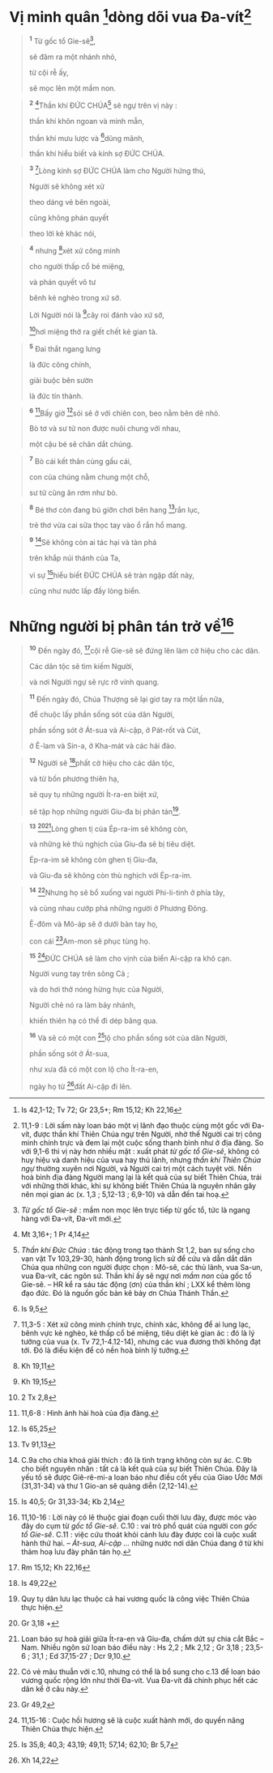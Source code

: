 # Vị minh quân [^1*]dòng dõi vua Đa-vít[^1]

> <sup><b>1</b></sup> Từ gốc tổ Gie-sê[^2],
> 
> sẽ đâm ra một nhánh nhỏ,
> 
> từ cội rễ ấy,
> 
> sẽ mọc lên một mầm non.
>


> <sup><b>2</b></sup> [^2*]Thần khí ĐỨC CHÚA[^3] sẽ ngự trên vị này :
> 
> thần khí khôn ngoan và minh mẫn,
> 
> thần khí mưu lược và [^3*]dũng mãnh,
> 
> thần khí hiểu biết và kính sợ ĐỨC CHÚA.
>


> <sup><b>3</b></sup> [^4]Lòng kính sợ ĐỨC CHÚA làm cho Người hứng thú,
> 
> Người sẽ không xét xử
> 
> theo dáng vẻ bên ngoài,
> 
> cũng không phán quyết
> 
> theo lời kẻ khác nói,
>


> <sup><b>4</b></sup> nhưng [^4*]xét xử công minh
> 
> cho người thấp cổ bé miệng,
> 
> và phán quyết vô tư
> 
> bênh kẻ nghèo trong xứ sở.
> 
> Lời Người nói là [^5*]cây roi đánh vào xứ sở,
> 
> [^6*]hơi miệng thở ra giết chết kẻ gian tà.
>


> <sup><b>5</b></sup> Đai thắt ngang lưng
> 
> là đức công chính,
> 
> giải buộc bên sườn
> 
> là đức tín thành.
>


> <sup><b>6</b></sup> [^5]Bấy giờ [^7*]sói sẽ ở với chiên con, beo nằm bên dê nhỏ.
> 
> Bò tơ và sư tử non được nuôi chung với nhau,
> 
> một cậu bé sẽ chăn dắt chúng.
>


> <sup><b>7</b></sup> Bò cái kết thân cùng gấu cái,
> 
> con của chúng nằm chung một chỗ,
> 
> sư tử cũng ăn rơm như bò.
>


> <sup><b>8</b></sup> Bé thơ còn đang bú giỡn chơi bên hang [^8*]rắn lục,
> 
> trẻ thơ vừa cai sữa thọc tay vào ổ rắn hổ mang.
>


> <sup><b>9</b></sup> [^6]Sẽ không còn ai tác hại và tàn phá
> 
> trên khắp núi thánh của Ta,
> 
> vì sự [^9*]hiểu biết ĐỨC CHÚA sẽ tràn ngập đất này,
> 
> cũng như nước lấp đầy lòng biển.
>

# Những người bị phân tán trở về[^7]

> <sup><b>10</b></sup> Đến ngày đó, [^10*]cội rễ Gie-sê sẽ đứng lên làm cờ hiệu cho các dân.
> 
> Các dân tộc sẽ tìm kiếm Người,
> 
> và nơi Người ngự sẽ rực rỡ vinh quang.
>


> <sup><b>11</b></sup> Đến ngày đó, Chúa Thượng sẽ lại giơ tay ra một lần nữa,
> 
> để chuộc lấy phần sống sót của dân Người,
> 
> phần sống sót ở Át-sua và Ai-cập, ở Pát-rốt và Cút,
> 
> ở Ê-lam và Sin-a, ở Kha-mát và các hải đảo.
>


> <sup><b>12</b></sup> Người sẽ [^11*]phất cờ hiệu cho các dân tộc,
> 
> và từ bốn phương thiên hạ,
> 
> sẽ quy tụ những người Ít-ra-en biệt xứ,
> 
> sẽ tập họp những người Giu-đa bị phân tán[^8].
>


> <sup><b>13</b></sup> [^12*][^9]Lòng ghen tị của Ép-ra-im sẽ không còn,
> 
> và những kẻ thù nghịch của Giu-đa sẽ bị tiêu diệt.
> 
> Ép-ra-im sẽ không còn ghen tị Giu-đa,
> 
> và Giu-đa sẽ không còn thù nghịch với Ép-ra-im.
>


> <sup><b>14</b></sup> [^10]Nhưng họ sẽ bổ xuống vai người Phi-li-tinh ở phía tây,
> 
> và cùng nhau cướp phá những người ở Phương Đông.
> 
> Ê-đôm và Mô-áp sẽ ở dưới bàn tay họ,
> 
> con cái [^13*]Am-mon sẽ phục tùng họ.
>


> <sup><b>15</b></sup> [^11]ĐỨC CHÚA sẽ làm cho vịnh của biển Ai-cập ra khô cạn.
> 
> Người vung tay trên sông Cả ;
> 
> và do hơi thở nóng hừng hực của Người,
> 
> Người chẻ nó ra làm bảy nhánh,
> 
> khiến thiên hạ có thể đi dép băng qua.
>


> <sup><b>16</b></sup> Và sẽ có một con [^14*]lộ cho phần sống sót của dân Người,
> 
> phần sống sót ở Át-sua,
> 
> như xưa đã có một con lộ cho Ít-ra-en,
> 
> ngày họ từ [^15*]đất Ai-cập đi lên.
>

[^1]: 11,1-9 : Lời sấm này loan báo một vị lãnh đạo thuộc cùng một gốc với Đa-vít, được thần khí Thiên Chúa ngự trên Người, nhờ thế Người cai trị công minh chính trực và đem lại một cuộc sống thanh bình như ở địa đàng. So với 9,1-6 thì vị này hơn nhiều mặt : xuất phát <i>từ gốc tổ Gie-sê</i>, không có huy hiệu và danh hiệu của vua hay thủ lãnh, nhưng <i>thần khí Thiên Chúa ngự</i> thường xuyên nơi Người, và Người cai trị một cách tuyệt vời. Nền hoà bình địa đàng Người mang lại là kết quả của sự biết Thiên Chúa, trái với những thời khác, khi sự không biết Thiên Chúa là nguyên nhân gây nên mọi gian ác (x. 1,3 ; 5,12-13 ; 6,9-10) và dẫn đến tai hoạ.
[^2]: <i>Từ gốc tổ Gie-sê</i> : mầm non mọc lên trực tiếp từ gốc tổ, tức là ngang hàng với Đa-vít, Đa-vít mới.
[^3]: <i>Thần khí Đức Chúa</i> : tác động trong tạo thành St 1,2, ban sự sống cho vạn vật Tv 103,29-30, hành động trong lịch sử để cứu và dẫn dắt dân Chúa qua những con người được chọn : Mô-sê, các thủ lãnh, vua Sa-un, vua Đa-vít, các ngôn sứ. Thần khí ấy sẽ ngự nơi <i>mầm non</i> của gốc tổ Gie-sê. – HR kể ra sáu tác động (ơn) của thần khí ; LXX kể thêm lòng đạo đức. Đó là nguồn gốc bản kê bảy ơn Chúa Thánh Thần.
[^4]: 11,3-5 : Xét xử công minh chính trực, chính xác, không để ai lung lạc, bênh vực kẻ nghèo, kẻ thấp cổ bé miệng, tiêu diệt kẻ gian ác : đó là lý tưởng của vua (x. Tv 72,1-4.12-14), nhưng các vua đương thời không đạt tới. Đó là điều kiện để có nền hoà bình lý tưởng.
[^5]: 11,6-8 : Hình ảnh hài hoà của địa đàng.
[^6]: C.9a cho chìa khoá giải thích : đó là tình trạng không còn sự ác. C.9b cho biết nguyên nhân : tất cả là kết quả của sự biết Thiên Chúa. Đây là yếu tố sẽ được Giê-rê-mi-a loan báo như điều cốt yếu của Giao Ước Mới (31,31-34) và thư 1 Gio-an sẽ quảng diễn (2,12-14).
[^7]: 11,10-16 : Lời này có lẽ thuộc giai đoạn cuối thời lưu đày, được móc vào đây do cụm từ <i>gốc tổ Gie-sê</i>. C.10 : vai trò phổ quát của người con <i>gốc tổ Gie-sê</i>. C.11 : việc cứu thoát khỏi cảnh lưu đày được coi là cuộc xuất hành thứ hai. – <i>Át-sua, Ai-cập ...</i> những nước nơi dân Chúa đang ở từ khi thảm hoạ lưu đày phân tán họ.
[^8]: Quy tụ dân lưu lạc thuộc cả hai vương quốc là công việc Thiên Chúa thực hiện.
[^9]: Loan báo sự hoà giải giữa Ít-ra-en và Giu-đa, chấm dứt sự chia cắt Bắc – Nam. Nhiều ngôn sứ loan báo điều này : Hs 2,2 ; Mk 2,12 ; Gr 3,18 ; 23,5-6 ; 31,1 ; Ed 37,15-27 ; Dcr 9,10.
[^10]: Có vẻ mâu thuẫn với c.10, nhưng có thể là bổ sung cho c.13 để loan báo vương quốc rộng lớn như thời Đa-vít. Vua Đa-vít đã chinh phục hết các dân kể ở câu này.
[^11]: 11,15-16 : Cuộc hồi hương sẽ là cuộc xuất hành mới, do quyền năng Thiên Chúa thực hiện.
[^1*]: Is 42,1-12; Tv 72; Gr 23,5+; Rm 15,12; Kh 22,16
[^2*]: Mt 3,16+; 1 Pr 4,14
[^3*]: Is 9,5
[^4*]: Kh 19,11
[^5*]: Kh 19,15
[^6*]: 2 Tx 2,8
[^7*]: Is 65,25
[^8*]: Tv 91,13
[^9*]: Is 40,5; Gr 31,33-34; Kb 2,14
[^10*]: Rm 15,12; Kh 22,16
[^11*]: Is 49,22
[^12*]: Gr 3,18 +
[^13*]: Gr 49,2
[^14*]: Is 35,8; 40,3; 43,19; 49,11; 57,14; 62,10; Br 5,7
[^15*]: Xh 14,22
